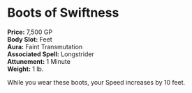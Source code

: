 # Boots of Swiftness

**Price:** 7,500 GP  
**Body Slot:** Feet  
**Aura:** Faint Transmutation  
**Associated Spell:** Longstrider  
**Attunement:** 1 Minute  
**Weight:** 1 lb.

While you wear these boots, your Speed increases by 10 feet.